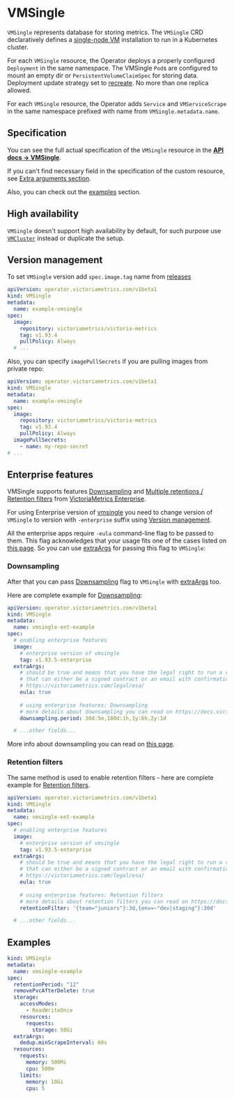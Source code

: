 # VMSingle

`VMSingle` represents database for storing metrics.
The `VMSingle` CRD declaratively defines a [single-node VM](https://docs.victoriametrics.com/Single-server-VictoriaMetrics.html)
installation to run in a Kubernetes cluster.

For each `VMSingle` resource, the Operator deploys a properly configured `Deployment` in the same namespace.
The VMSingle `Pod`s are configured to mount an empty dir or `PersistentVolumeClaimSpec` for storing data.
Deployment update strategy set to [recreate](https://kubernetes.io/docs/concepts/workloads/controllers/deployment/#recreate-deployment).
No more than one replica allowed.

For each `VMSingle` resource, the Operator adds `Service` and `VMServiceScrape` in the same namespace prefixed with name from `VMSingle.metadata.name`.

## Specification

You can see the full actual specification of the `VMSingle` resource in the **[API docs -> VMSingle](https://docs.victoriametrics.com/operator/api.html#vmsingle)**.

If you can't find necessary field in the specification of the custom resource,
see [Extra arguments section](https://docs.victoriametrics.com/operator/resources/#extra-args).

Also, you can check out the [examples](#examples) section.

## High availability

`VMSingle` doesn't support high availability by default, for such purpose
use [`VMCluster`](https://docs.victoriametrics.com/operator/resources/vmcluster.html) instead or duplicate the setup.

## Version management

To set `VMSingle` version add `spec.image.tag` name from [releases](https://github.com/VictoriaMetrics/VictoriaMetrics/releases)

```yaml
apiVersion: operator.victoriametrics.com/v1beta1
kind: VMSingle
metadata:
  name: example-vmsingle
spec:
  image:
    repository: victoriametrics/victoria-metrics
    tag: v1.93.4
    pullPolicy: Always
  # ...
```

Also, you can specify `imagePullSecrets` if you are pulling images from private repo:

```yaml
apiVersion: operator.victoriametrics.com/v1beta1
kind: VMSingle
metadata:
  name: example-vmsingle
spec:
  image:
    repository: victoriametrics/victoria-metrics
    tag: v1.93.4
    pullPolicy: Always
  imagePullSecrets:
    - name: my-repo-secret
# ...
```

## Enterprise features

VMSingle supports features [Downsampling](https://docs.victoriametrics.com/#downsampling) 
and [Multiple retentions / Retention filters](https://docs.victoriametrics.com/#retention-filters)
from [VictoriaMetrics Enterprise](https://docs.victoriametrics.com/enterprise.html#victoriametrics-enterprise).

For using Enterprise version of [vmsingle](https://docs.victoriametrics.com/Single-server-VictoriaMetrics.html)
you need to change version of `VMSingle` to version with `-enterprise` suffix using [Version management](#version-management).

All the enterprise apps require `-eula` command-line flag to be passed to them.
This flag acknowledges that your usage fits one of the cases listed on [this page](https://docs.victoriametrics.com/enterprise.html#victoriametrics-enterprise).
So you can use [extraArgs](https://docs.victoriametrics.com/operator/resources/#extra-args) for passing this flag to `VMSingle`:

### Downsampling

After that you can pass [Downsampling](https://docs.victoriametrics.com/#downsampling)
flag to `VMSingle` with [extraArgs](https://docs.victoriametrics.com/operator/resources/#extra-args) too.

Here are complete example for [Downsampling](https://docs.victoriametrics.com/#downsampling):
 
```yaml
apiVersion: operator.victoriametrics.com/v1beta1
kind: VMSingle
metadata:
  name: vmsingle-ent-example
spec:
  # enabling enterprise features
  image:
    # enterprise version of vmsingle
    tag: v1.93.5-enterprise
  extraArgs:
    # should be true and means that you have the legal right to run a vmsingle enterprise
    # that can either be a signed contract or an email with confirmation to run the service in a trial period
    # https://victoriametrics.com/legal/esa/
    eula: true
    
    # using enterprise features: Downsampling
    # more details about downsampling you can read on https://docs.victoriametrics.com/#downsampling
    downsampling.period: 30d:5m,180d:1h,1y:6h,2y:1d

  # ...other fields...
```

More info about downsampling you can read on [this page](https://docs.victoriametrics.com/#downsampling).

### Retention filters

The same method is used to enable retention filters - here are complete example for [Retention filters](https://docs.victoriametrics.com/#retention-filters).

```yaml
apiVersion: operator.victoriametrics.com/v1beta1
kind: VMSingle
metadata:
  name: vmsingle-ent-example
spec:
  # enabling enterprise features
  image:
    # enterprise version of vmsingle
    tag: v1.93.5-enterprise
  extraArgs:
    # should be true and means that you have the legal right to run a vmsingle enterprise
    # that can either be a signed contract or an email with confirmation to run the service in a trial period
    # https://victoriametrics.com/legal/esa/
    eula: true
    
    # using enterprise features: Retention filters
    # more details about retention filters you can read on https://docs.victoriametrics.com/#retention-filters
    retentionFilter: '{team="juniors"}:3d,{env=~"dev|staging"}:30d'

  # ...other fields...
```

## Examples

```yaml
kind: VMSingle
metadata:
  name: vmsingle-example
spec:
  retentionPeriod: "12"
  removePvcAfterDelete: true
  storage:
    accessModes:
      - ReadWriteOnce
    resources:
      requests:
        storage: 50Gi
  extraArgs:
    dedup.minScrapeInterval: 60s
  resources:
    requests:
      memory: 500Mi
      cpu: 500m
    limits:
      memory: 10Gi
      cpu: 5
```
